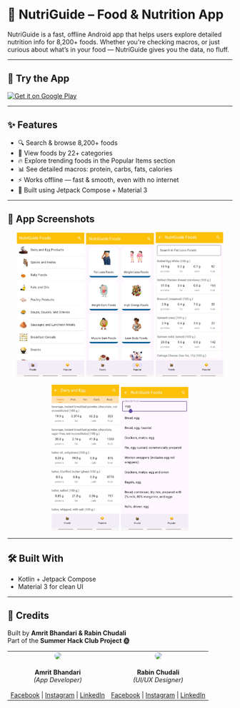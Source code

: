 # 🌱 NutriGuide – Food & Nutrition App
NutriGuide is a fast, offline Android app that helps users explore detailed nutrition info for 8,200+ foods. Whether you're checking macros, or just curious about what’s in your food — NutriGuide gives you the data, no fluff.

---

## 🚀 Try the App
[![Get it on Google Play](https://play.google.com/intl/en_us/badges/static/images/badges/en_badge_web_generic.png)](https://play.google.com/store/apps/details?id=com.amrit.nutriguidefoodsbyconditionnutrients&pcampaignid=web_share)

---

## ✨ Features
- 🔍 Search & browse 8,200+ foods  
- 📂 View foods by 22+ categories  
- 🔥 Explore trending foods in the Popular Items section  
- 📊 See detailed macros: protein, carbs, fats, calories  
- ⚡ Works offline — fast & smooth, even with no internet  
- 📱 Built using Jetpack Compose + Material 3  

---

## 📸 App Screenshots
<p align="center">
  <img src="https://github.com/Amritbhandari111/Nutriguide/blob/master/Screenshot_20250717-075308_NutriGuide%20Food%20%26%20Nutrition.jpg" width="30%" />
  <img src="https://github.com/Amritbhandari111/Nutriguide/blob/master/Screenshot_20250717-075320_NutriGuide%20Food%20%26%20Nutrition.jpg" width="30%" />
  <img src="https://github.com/Amritbhandari111/Nutriguide/blob/master/Screenshot_20250717-075404_NutriGuide%20Food%20%26%20Nutrition.jpg" width="30%" />
</p>
<p align="center">
  <img src="https://github.com/Amritbhandari111/Nutriguide/blob/master/Screenshot_20250717-075528_NutriGuide%20Food%20%26%20Nutrition.jpg" width="30%" />
  <img src="https://github.com/Amritbhandari111/Nutriguide/blob/master/Screenshot_20250717-075605_NutriGuide%20Food%20%26%20Nutrition.jpg" width="30%" />
</p>

---

## 🛠️ Built With
- Kotlin + Jetpack Compose  
- Material 3 for clean UI  

---

## 🙌 Credits
Built by **Amrit Bhandari & Rabin Chudali**  
Part of the **Summer Hack Club Project 🌞**

<p align="center">
  <table>
    <tr>
      <td align="center" width="50%">
        <img src="https://github.com/Amritbhandari111/Nutriguide-Foods-Nutrition/blob/master/my%20pic.jpg" width="200px" style="border-radius:50%"><br><br>
        <b>Amrit Bhandari</b><br>
        <i>(App Developer)</i><br><br>
        <a href="https://www.facebook.com/amerit.bhandari">Facebook</a> |
        <a href="https://www.instagram.com/amr__it_/">Instagram</a> |
        <a href="https://www.linkedin.com/in/amrit-bhandari-0801b42a7/">LinkedIn</a>
      </td>
      <td align="center" width="50%">
        <img src="https://github.com/Amritbhandari111/Nutriguide-Foods-Nutrition/blob/master/6e064e8b-0622-4ab8-ab1a-8d0245d376dc.jpeg" width="200px" style="border-radius:50%"><br><br>
        <b>Rabin Chudali</b><br>
        <i>(UI/UX Designer)</i><br><br>
        <a href="https://www.facebook.com/rabin.chudali.116359?rdid=iq8IpNj49KnMQZAV&share_url=https%3A%2F%2Fwww.facebook.com%2Fshare%2F16xiPLeb7j%2F#">Facebook</a> |
        <a href="https://www.instagram.com/rabinchudali_07?igsh=aHZtbGFhdHNtcDE0">Instagram</a> |
        <a href="https://www.linkedin.com/in/rabin-chudali-9600b934b/?utm_source=share&utm_campaign=share_via&utm_content=profile&utm_medium=android_app">LinkedIn</a>
      </td>
    </tr>
  </table>
</p>
